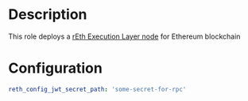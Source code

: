 # Description

This role deploys a [rEth Execution Layer node](https://reth.rs) for Ethereum blockchain

# Configuration

```yaml
reth_config_jwt_secret_path: 'some-secret-for-rpc'
```
